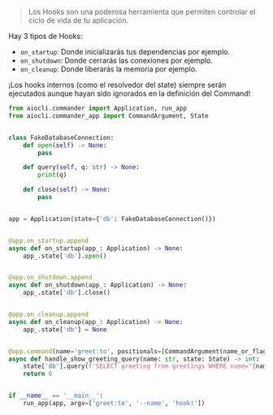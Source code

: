 > Los Hooks son una poderosa herramienta que permiten controlar el ciclo de vida de tu aplicación.

Hay 3 tipos de Hooks:

* `on_startup`: Donde inicializarás tus dependencias por ejemplo.
* `on_shutdown`: Donde cerrarás las conexiones por ejemplo.
* `on_cleanup`: Donde liberarás la memoria por ejemplo.

¡Los hooks internos (como el resolvedor del state) siempre serán ejecutados aunque hayan sido ignorados en la definición del Command!

```python
from aiocli.commander import Application, run_app
from aiocli.commander_app import CommandArgument, State


class FakeDatabaseConnection:
    def open(self) -> None:
        pass

    def query(self, q: str) -> None:
        print(q)

    def close(self) -> None:
        pass


app = Application(state={'db': FakeDatabaseConnection()})


@app.on_startup.append
async def on_startup(app_: Application) -> None:
    app_.state['db'].open()


@app.on_shutdown.append
async def on_shutdown(app_: Application) -> None:
    app_.state['db'].close()


@app.on_cleanup.append
async def on_cleanup(app_: Application) -> None:
    app_.state['db'] = None


@app.command(name='greet:to', positionals=[CommandArgument(name_or_flags='--name')])
async def handle_show_greeting_query(name: str, state: State) -> int:
    state['db'].query(f'SELECT greeting from greetings WHERE name="{name}" LIMIT 1;')
    return 0


if __name__ == '__main__':
    run_app(app, argv=['greet:to', '--name', 'hook!'])
```
